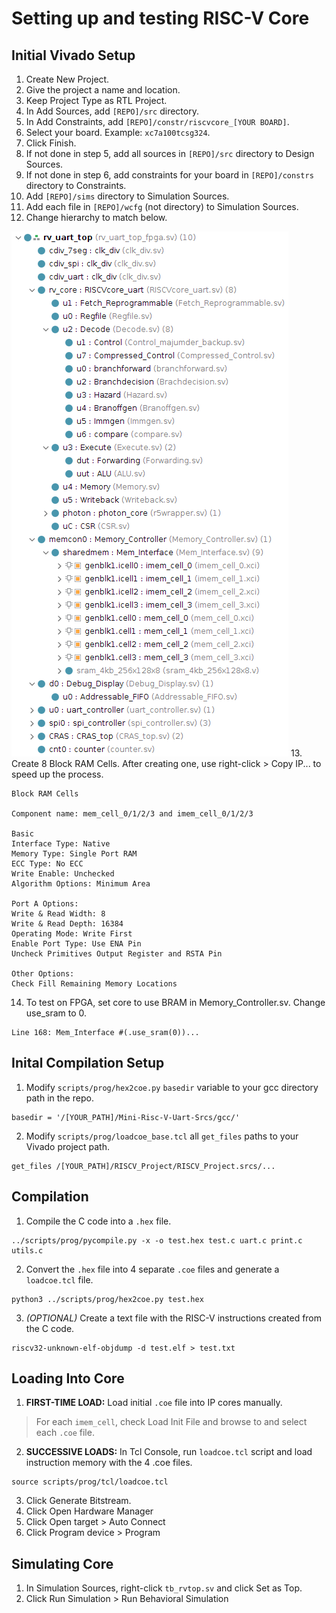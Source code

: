 # Setting up and testing RISC-V Core
## Initial Vivado Setup
1. Create New Project.
3. Give the project a name and location.
4. Keep Project Type as RTL Project.
5. In Add Sources, add `[REPO]/src` directory.
6. In Add Constraints, add `[REPO]/constr/riscvcore_[YOUR BOARD]`.
7. Select your board. Example: `xc7a100tcsg324`.
8. Click Finish.
9. If not done in step 5, add all sources in `[REPO]/src` directory to Design Sources.
10. If not done in step 6, add constraints for your board in `[REPO]/constrs` directory to Constraints.
11. Add `[REPO]/sims` directory to Simulation Sources.
12. Add each file in `[REPO]/wcfg` (not directory) to Simulation Sources.
13. Change hierarchy to match below.

![Hierarchy](Hierarchy.png)
13. Create 8 Block RAM Cells. After creating one, use right-click > Copy IP... to speed up the process.
```
Block RAM Cells

Component name: mem_cell_0/1/2/3 and imem_cell_0/1/2/3

Basic
Interface Type: Native
Memory Type: Single Port RAM
ECC Type: No ECC
Write Enable: Unchecked
Algorithm Options: Minimum Area

Port A Options:
Write & Read Width: 8
Write & Read Depth: 16384
Operating Mode: Write First
Enable Port Type: Use ENA Pin
Uncheck Primitives Output Register and RSTA Pin

Other Options:
Check Fill Remaining Memory Locations
```
14. To test on FPGA, set core to use BRAM in Memory_Controller.sv. Change use_sram to 0.
```
Line 168: Mem_Interface #(.use_sram(0))...
```

## Inital Compilation Setup
1. Modify `scripts/prog/hex2coe.py` `basedir` variable to your gcc directory path in the repo.
```
basedir = '/[YOUR_PATH]/Mini-Risc-V-Uart-Srcs/gcc/'
```
2. Modify `scripts/prog/loadcoe_base.tcl` all `get_files` paths to your Vivado project path.
```
get_files /[YOUR_PATH]/RISCV_Project/RISCV_Project.srcs/...
```

## Compilation
1. Compile the C code into a `.hex` file.
```
../scripts/prog/pycompile.py -x -o test.hex test.c uart.c print.c utils.c
```
2. Convert the `.hex` file into 4 separate `.coe` files and generate a `loadcoe.tcl` file.
```
python3 ../scripts/prog/hex2coe.py test.hex
```
3. *(OPTIONAL)* Create a text file with the RISC-V instructions created from the C code.
```
riscv32-unknown-elf-objdump -d test.elf > test.txt
```

## Loading Into Core
1. **FIRST-TIME LOAD:** Load initial `.coe` file into IP cores manually.

> For each `imem_cell`, check Load Init File and browse to and select
> each `.coe` file.

2. **SUCCESSIVE LOADS:** In Tcl Console, run `loadcoe.tcl` script and load instruction memory with the 4 .coe files.
```
source scripts/prog/tcl/loadcoe.tcl
```
3. Click Generate Bitstream.
4. Click Open Hardware Manager
5. Click Open target > Auto Connect
6. Click Program device > Program

## Simulating Core
1. In Simulation Sources, right-click `tb_rvtop.sv` and click Set as Top.
2. Click Run Simulation > Run Behavioral Simulation
